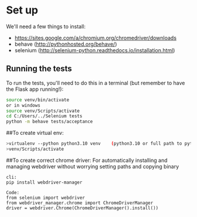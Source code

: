 # Set up

We'll need a few things to install:

- https://sites.google.com/a/chromium.org/chromedriver/downloads
- behave (http://pythonhosted.org/behave/)
- selenium (http://selenium-python.readthedocs.io/installation.html)


## Running the tests

To run the tests, you'll need to do this in a terminal (but remember to have the Flask app running!):

```bash
source venv/bin/activate
or in windows
source venv/Scripts/activate
cd C:/Users/../Selenium tests
python -m behave tests/acceptance
```
##To create virtual env:
```bash
>virtualenv --python python3.10 venv    (python3.10 or full path to python exe)
>venv/Scripts/activate
```

##To create correct chrome driver:
For automatically installing and managing webdriver without worrying setting paths and copying binary 

```
cli:
pip install webdriver-manager

Code:
from selenium import webdriver
from webdriver_manager.chrome import ChromeDriverManager
driver = webdriver.Chrome(ChromeDriverManager().install())

```
